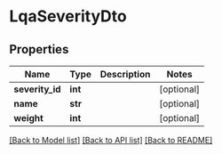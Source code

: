 # LqaSeverityDto

## Properties
Name | Type | Description | Notes
------------ | ------------- | ------------- | -------------
**severity_id** | **int** |  | [optional] 
**name** | **str** |  | [optional] 
**weight** | **int** |  | [optional] 

[[Back to Model list]](../README.md#documentation-for-models) [[Back to API list]](../README.md#documentation-for-api-endpoints) [[Back to README]](../README.md)

